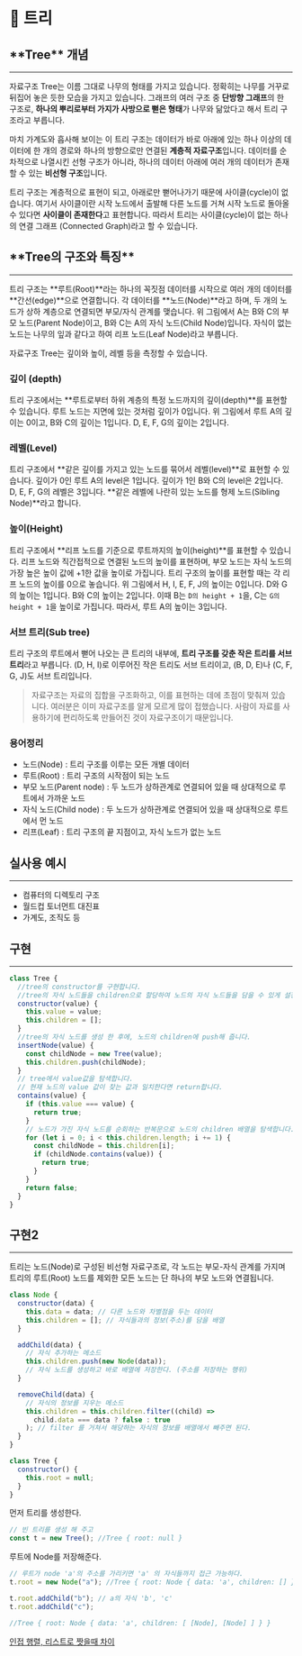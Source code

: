 # 🌳 트리

## \***\*Tree\*\*** 개념

---

자료구조 Tree는 이름 그대로 나무의 형태를 가지고 있습니다. 정확히는 나무를 거꾸로 뒤집어 놓은 듯한 모습을 가지고 있습니다. 그래프의 여러 구조 중 **단방향 그래프**의 한 구조로, **하나의 뿌리로부터 가지가 사방으로 뻗은 형태**가 나무와 닮았다고 해서 트리 구조라고 부릅니다.

마치 가계도와 흡사해 보이는 이 트리 구조는 데이터가 바로 아래에 있는 하나 이상의 데이터에 한 개의 경로와 하나의 방향으로만 연결된 **계층적 자료구조**입니다. 데이터를 순차적으로 나열시킨 선형 구조가 아니라, 하나의 데이터 아래에 여러 개의 데이터가 존재할 수 있는 **비선형 구조**입니다.

트리 구조는 계층적으로 표현이 되고, 아래로만 뻗어나가기 때문에 사이클(cycle)이 없습니다. 여기서 사이클이란 시작 노드에서 출발해 다른 노드를 거쳐 시작 노드로 돌아올 수 있다면 **사이클이 존재한다**고 표현합니다. 따라서 트리는 사이클(cycle)이 없는 하나의 연결 그래프 (Connected Graph)라고 할 수 있습니다.

## \***\*Tree의 구조와 특징\*\***

---

트리 구조는 **루트(Root)**라는 하나의 꼭짓점 데이터를 시작으로 여러 개의 데이터를 **간선(edge)**으로 연결합니다. 각 데이터를 **노드(Node)**라고 하며, 두 개의 노드가 상하 계층으로 연결되면 부모/자식 관계를 맺습니다. 위 그림에서 A는 B와 C의 부모 노드(Parent Node)이고, B와 C는 A의 자식 노드(Child Node)입니다. 자식이 없는 노드는 나무의 잎과 같다고 하여 리프 노드(Leaf Node)라고 부릅니다.

자료구조 Tree는 깊이와 높이, 레벨 등을 측정할 수 있습니다.

### **깊이 (depth)**

트리 구조에서는 **루트로부터 하위 계층의 특정 노드까지의 깊이(depth)**를 표현할 수 있습니다. 루트 노드는 지면에 있는 것처럼 깊이가 0입니다. 위 그림에서 루트 A의 깊이는 0이고, B와 C의 깊이는 1입니다. D, E, F, G의 깊이는 2입니다.

### **레벨(Level)**

트리 구조에서 **같은 깊이를 가지고 있는 노드를 묶어서 레벨(level)**로 표현할 수 있습니다. 깊이가 0인 루트 A의 level은 1입니다. 깊이가 1인 B와 C의 level은 2입니다. D, E, F, G의 레벨은 3입니다. **같은 레벨에 나란히 있는 노드를 형제 노드(Sibling Node)**라고 합니다.

### **높이(Height)**

트리 구조에서 **리프 노드를 기준으로 루트까지의 높이(height)**를 표현할 수 있습니다. 리프 노드와 직간접적으로 연결된 노드의 높이를 표현하며, 부모 노드는 자식 노드의 가장 높은 높이 값에 +1한 값을 높이로 가집니다. 트리 구조의 높이를 표현할 때는 각 리프 노드의 높이를 0으로 놓습니다. 위 그림에서 H, I, E, F, J의 높이는 0입니다. D와 G의 높이는 1입니다. B와 C의 높이는 2입니다. 이때 B는 `D의 height + 1`을, C는 `G의 height + 1`을 높이로 가집니다. 따라서, 루트 A의 높이는 3입니다.

### **서브 트리(Sub tree)**

트리 구조의 루트에서 뻗어 나오는 큰 트리의 내부에, **트리 구조를 갖춘 작은 트리를 서브 트리**라고 부릅니다. (D, H, I)로 이루어진 작은 트리도 서브 트리이고, (B, D, E)나 (C, F, G, J)도 서브 트리입니다.

> 자료구조는 자료의 집합을 구조화하고, 이를 표현하는 데에 초점이 맞춰져 있습니다. 여러분은 이미 자료구조를 알게 모르게 많이 접했습니다. 사람이 자료를 사용하기에 편리하도록 만들어진 것이 자료구조이기 때문입니다.

### **용어정리**

- 노드(Node) : 트리 구조를 이루는 모든 개별 데이터
- 루트(Root) : 트리 구조의 시작점이 되는 노드
- 부모 노드(Parent node) : 두 노드가 상하관계로 연결되어 있을 때 상대적으로 루트에서 가까운 노드
- 자식 노드(Child node) : 두 노드가 상하관계로 연결되어 있을 때 상대적으로 루트에서 먼 노드
- 리프(Leaf) : 트리 구조의 끝 지점이고, 자식 노드가 없는 노드

## 실사용 예시

---

- 컴퓨터의 디렉토리 구조
- 월드컵 토너먼트 대진표
- 가계도, 조직도 등

## 구현

---

```jsx
class Tree {
  //tree의 constructor를 구현합니다.
  //tree의 자식 노드들을 children으로 할당하여 노드의 자식 노드들을 담을 수 있게 설정합니다.
  constructor(value) {
    this.value = value;
    this.children = [];
  }
  //tree의 자식 노드를 생성 한 후에, 노드의 children에 push해 줍니다.
  insertNode(value) {
    const childNode = new Tree(value);
    this.children.push(childNode);
  }
  // tree에서 value값을 탐색합니다.
  // 현재 노드의 value 값이 찾는 값과 일치한다면 return합니다.
  contains(value) {
    if (this.value === value) {
      return true;
    }
    // 노드가 가진 자식 노드를 순회하는 반복문으로 노드의 children 배열을 탐색합니다.
    for (let i = 0; i < this.children.length; i += 1) {
      const childNode = this.children[i];
      if (childNode.contains(value)) {
        return true;
      }
    }
    return false;
  }
}
```

## 구현2

---

트리는 노드(Node)로 구성된 비선형 자료구조로, 각 노드는 부모-자식 관계를 가지며 트리의 루트(Root) 노드를 제외한 모든 노드는 단 하나의 부모 노드와 연결됩니다.

```jsx
class Node {
  constructor(data) {
    this.data = data; // 다른 노드와 차별점을 두는 데이터
    this.children = []; // 자식들과의 정보(주소)를 담을 배열
  }

  addChild(data) {
    // 자식 추가하는 메소드
    this.children.push(new Node(data));
    // 자식 노드를 생성하고 바로 배열에 저장한다. (주소를 저장하는 행위)
  }

  removeChild(data) {
    // 자식의 정보를 지우는 메소드
    this.children = this.children.filter((child) =>
      child.data === data ? false : true
    ); // filter 를 거쳐서 해당하는 자식의 정보를 배열에서 빼주면 된다.
  }
}

class Tree {
  constructor() {
    this.root = null;
  }
}
```

먼저 트리를 생성한다.

```jsx
// 빈 트리를 생성 해 주고
const t = new Tree(); //Tree { root: null }
```

루트에 Node를 저장해준다.

```jsx
// 루트가 node 'a'의 주소를 가리키면 'a' 의 자식들까지 접근 가능하다.
t.root = new Node("a"); //Tree { root: Node { data: 'a', children: [] } }
```

```jsx
t.root.addChild("b"); // a의 자식 'b', 'c'
t.root.addChild("c");

//Tree { root: Node { data: 'a', children: [ [Node], [Node] ] } }
```

[인접 행렬, 리스트로 짯을때 차이](https://www.notion.so/c720ac3d125041948f9bc51415603099)
